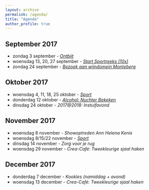 ```yaml
---
layout: archive
permalink: /agenda/
title: "Agenda"
author_profile: true
---
```


## September 2017

- zondag 3 september - [_Ontbijt_](/assets/media/agenda/2017-09-03-ontbijt.jpg)
- woensdag 13, 20, 27 september - [_Start Sportreeks (10x)_](/assets/media/agenda/2017-09-13-Sport.pdf)
- zondag 24 september - [_Bezoek aan wijndomein Monteberg_](/assets/media/agenda/2017-09-24-Monteberg.pdf)

## Oktober 2017

- woensdag 4, 11, 18, 25 oktober - [_Sport_](/assets/media/agenda/2017-09-13-Sport.pdf)
- donderdag 12 oktober - [_Alcohol: Nuchter Bekeken_](/assets/media/agenda/2017-10-12-alcohol-nuchter-bekeken.jpg)
- dinsdag 24 oktober - _2017@2018: Instuifavond_

## November 2017

- woensdag 8 november - _Showoptreden Ann Helena Kenis_
- woensdag 8/15/22 november - [_Sport_](/assets/media/agenda/2017-09-13-Sport.pdf)
- dinsdag 14 november - _Zorg voor je rug_
- woensdag 29 november - _Crea-Café: Tweekleurige sjaal haken_

## December 2017

- donderdag 7 december - _Kookles (namiddag + avond)_
- woensdag 13 december - _Crea-Café: Tweekleurige sjaal haken_
